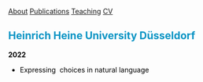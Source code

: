 <a href="https://jacoporomoli.github.io/JacopoRomoli/">About</a>
<a href="https://jacoporomoli.github.io/Publications">Publications</a>
<a href="https://jacoporomoli.github.io/Teaching">Teaching</a>
<a href="https://jacoporomoli.github.io/CV/">CV</a>


<h2 style="color: #0894C4;">Heinrich Heine University Düsseldorf</h2>
<p style="color: #000000;"><strong>2022</strong></p>

<ul>
 	<li style="color: #000000;">Expressing  choices in natural language</li>
</ul>

